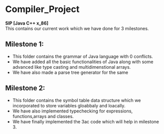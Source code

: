 # Compiler_Project 
**SIP [Java C++ x_86]**</br>
This contains our current work which we have done for 3 milestones.</br>
## Milestone 1:
* This folder contains the grammar of Java language with 0 conflicts. 
* We have added all the basic functionalities of Java along with some advanced like type casting and multidimenstional arrays. 
* We have also made a parse tree generator for the same</br>
## Milestone 2:
* This folder contains the symbol table data structure which we incorporated to store variables gloabbaly and loacally.
* We have also implemented typechecking for expressions, functions,arrays and classes.
* We have finally implemented the 3ac code which will help in milestone 3.

